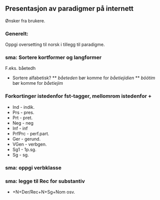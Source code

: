 ## Presentasjon av paradigmer på internett

Ønsker fra brukere.

### Generelt:

Oppgi oversetting til norsk i tillegg til paradigme.

### sma: Sortere kortformer og langformer

F.eks. båetedh

- Sortere alfabetisk?
  ** _båeteden_ bør komme for _båetiejidien_
  ** _böötim_ bør komme for _båetiejim_

### Forkortinger istedenfor fst-tagger, mellomrom istedenfor +

- Ind - indik.
- Prs - pres.
- Prt - pret.
- Neg - neg
- Inf - inf
- PrfPrc - perf.part.
- Ger - gerund.
- VGen - verbgen.
- Sg1 - 1p.sg.
- Sg - sg.

### sma: oppgi verbklasse

### sma: legge til Rec for substantiv

- +N+Der/Rec+N+Sg+Nom osv.
